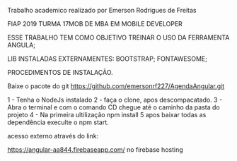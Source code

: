 Trabalho academico realizado por Emerson Rodrigues de Freitas 

FIAP 2019 TURMA 17MOB DE MBA EM MOBILE DEVELOPER  

ESSE TRABALHO TEM COMO OBJETIVO TREINAR O USO DA FERRAMENTA ANGULA; 

 LIB INSTALADAS EXTERNAMENTES:
 BOOTSTRAP; 
 FONTAWESOME;

 PROCEDIMENTOS DE INSTALAÇÃO. 

Baixe o pacote do git
https://github.com/emersonrf227/AgendaAngular.git

 1 - Tenha o NodeJs instalado 
 2 - faça o clone, apos descompacatado.
 3 - Abra o terminal e com o comando CD chegue até o caminho da pasta do projeto 
 4 - Na primeira ultilização npm install 
 5 apos baixar todas as dependência execulte o npm start. 

 acesso externo através do link:

 https://angular-aa844.firebaseapp.com/
 no firebase hosting






 
